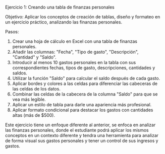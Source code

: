 Ejercicio 1: Creando una tabla de finanzas personales

Objetivo: Aplicar los conceptos de creación de tablas, diseño y formateo en un ejercicio práctico, analizando las finanzas personales.

Pasos:

1. Crear una hoja de cálculo en Excel con una tabla de finanzas personales.
2. Añadir las columnas: "Fecha", "Tipo de gasto", "Descripción", "Cantidad" y "Saldo".
3. Introducir al menos 10 gastos personales en la tabla con sus correspondientes fechas, tipos de gasto, descripciones, cantidades y saldos.
4. Utilizar la función "Saldo" para calcular el saldo después de cada gasto.
5. Aplicar bordes y colores a las celdas para diferenciar las cabeceras de las celdas de los datos.
6. Combinar las celdas de la cabecera de la columna "Saldo" para que se vea más legible.
7. Aplicar un estilo de tabla para darle una apariencia más profesional.
8. Aplicar formato condicional para destacar los gastos con cantidades altas (más de $500).

Este ejercicio tiene un enfoque diferente al anterior, se enfoca en analizar las finanzas personales, donde el estudiante podrá aplicar los mismos conceptos en un contexto diferente y tendra una herramienta para analizar de forma visual sus gastos personales y tener un control de sus ingresos y gastos.